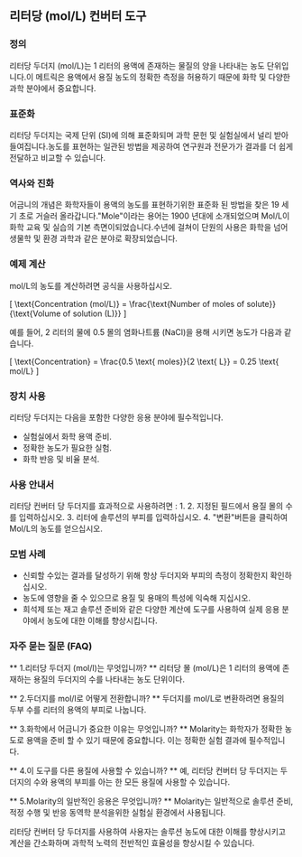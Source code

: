 ## 리터당 (mol/L) 컨버터 도구

### 정의
리터당 두더지 (mol/L)는 1 리터의 용액에 존재하는 물질의 양을 나타내는 농도 단위입니다.이 메트릭은 용액에서 용질 농도의 정확한 측정을 허용하기 때문에 화학 및 다양한 과학 분야에서 중요합니다.

### 표준화
리터당 두더지는 국제 단위 (SI)에 의해 표준화되며 과학 문헌 및 실험실에서 널리 받아 들여집니다.농도를 표현하는 일관된 방법을 제공하여 연구원과 전문가가 결과를 더 쉽게 전달하고 비교할 수 있습니다.

### 역사와 진화
어금니의 개념은 화학자들이 용액의 농도를 표현하기위한 표준화 된 방법을 찾은 19 세기 초로 거슬러 올라갑니다."Mole"이라는 용어는 1900 년대에 소개되었으며 Mol/L이 화학 교육 및 실습의 기본 측면이되었습니다.수년에 걸쳐이 단원의 사용은 화학을 넘어 생물학 및 환경 과학과 같은 분야로 확장되었습니다.

### 예제 계산
mol/L의 농도를 계산하려면 공식을 사용하십시오.

\[ \text{Concentration (mol/L)} = \frac{\text{Number of moles of solute}}{\text{Volume of solution (L)}} \]

예를 들어, 2 리터의 물에 0.5 몰의 염화나트륨 (NaCl)을 용해 시키면 농도가 다음과 같습니다.

\[ \text{Concentration} = \frac{0.5 \text{ moles}}{2 \text{ L}} = 0.25 \text{ mol/L} \]

### 장치 사용
리터당 두더지는 다음을 포함한 다양한 응용 분야에 필수적입니다.
- 실험실에서 화학 용액 준비.
- 정확한 농도가 필요한 실험.
- 화학 반응 및 비율 분석.

### 사용 안내서
리터당 컨버터 당 두더지를 효과적으로 사용하려면 :
1.
2. 지정된 필드에서 용질 몰의 수를 입력하십시오.
3. 리터에 솔루션의 부피를 입력하십시오.
4. "변환"버튼을 클릭하여 Mol/L의 농도를 얻으십시오.

### 모범 사례
- 신뢰할 수있는 결과를 달성하기 위해 항상 두더지와 부피의 측정이 정확한지 확인하십시오.
- 농도에 영향을 줄 수 있으므로 용질 및 용매의 특성에 익숙해 지십시오.
- 희석제 또는 재고 솔루션 준비와 같은 다양한 계산에 도구를 사용하여 실제 응용 분야에서 농도에 대한 이해를 향상시킵니다.

### 자주 묻는 질문 (FAQ)

** 1.리터당 두더지 (mol/l)는 무엇입니까? **
리터당 몰 (mol/L)은 1 리터의 용액에 존재하는 용질의 두더지의 수를 나타내는 농도 단위이다.

** 2.두더지를 mol/l로 어떻게 전환합니까? **
두더지를 mol/L로 변환하려면 용질의 두부 수를 리터의 용액의 부피로 나눕니다.

** 3.화학에서 어금니가 중요한 이유는 무엇입니까? **
Molarity는 화학자가 정확한 농도로 용액을 준비 할 수 있기 때문에 중요합니다. 이는 정확한 실험 결과에 필수적입니다.

** 4.이 도구를 다른 용질에 사용할 수 있습니까? **
예, 리터당 컨버터 당 두더지는 두더지의 수와 용액의 부피를 아는 한 모든 용질에 사용할 수 있습니다.

** 5.Molarity의 일반적인 응용은 무엇입니까? **
Molarity는 일반적으로 솔루션 준비, 적정 수행 및 반응 동역학 분석을위한 실험실 환경에서 사용됩니다.

리터당 컨버터 당 두더지를 사용하여 사용자는 솔루션 농도에 대한 이해를 향상시키고 계산을 간소화하며 과학적 노력의 전반적인 효율성을 향상시킬 수 있습니다.